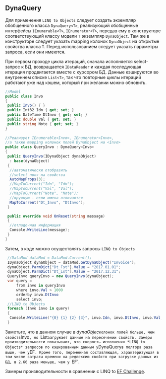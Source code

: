 ## DynaQuery<T>

Для применения `LINQ to Objects` следует создать экземпляр обобщенного класса `DynaQuery<T>`, реализующий обобщенные интерфейсы `IEnumerable<T>`, `IEnumerator<T>`, передав ему в конструкторе соответствующий классу модели `T` экземпляр `DynaObject`. Там же в конструкторе следует указать mapping колонок `DynaObject` на открытые свойства класса `T`. Перед использованием следует указать параметры запроса, если они имеются.

При первом проходе цикла итераций, сначала исполняется select-запрос к БД, возвращается `IDataReader` и каждая последующая итерация продвигается вместе с курсором БД. Данные кэшируются во внутреннем списке `List<T>`, так что повторные циклы итераций работают уже над кэшем, который при желании можно обновить.

```csharp	
//Model
public class Invo
{
 public Invo() { }
 public Int32 Idn { get; set; }
 public DateTime DtInvo { get; set; }
 public double Val { get; set; }
 public string Note { get; set; }
}
	
//Реализует IEnumerable<Invo>, IEnumerator<Invo>,
//а также mapping колонок полей DynaObject на <Invo> 
public class QueryInvo : DynaQuery<Invo>
{
 public QueryInvo(IDynaObject dynaObject) 
  : base(dynaObject)
 {
  //автоматически отобразить
  //select поля на свойства
  AutoMapProps(3);
  //MapToCurrent("Idn", "Idn");
  //MapToCurrent("Val", "Val");
  //MapToCurrent("Note", "Note");
  //вручную - если имена отличаются
  MapToCurrent("Dt_Invo", "DtInvo");
 }

 public override void OnReset(string message)
 {
  //отладочная информация
  Console.WriteLine(message);
 }
}
```

Затем, в коде можно осуществлять запросы `LINQ to Objects`
```csharp
 //DataMod dataMod = DataMod.Current();
 IDynaObject dynaObject = dataMod.GetDynaObject("Invoice");
 dynaObject.ParmDict["Dt_Fst"].Value = "2017.01.01";
 dynaObject.ParmDict["Dt_Lst"].Value = "2017.12.31";
 QueryInvo queryInvo = new QueryInvo(dynaObject);
 var query = 
     from invo in queryInvo
     where invo.Val > 1000
     orderby invo.DtInvo
     select invo;
 //LINQ to Objects
 foreach (Invo invo in query) 
 {
  Console.WriteLine("{0} {1} {2} {3}", invo.Idn, invo.DtInvo, invo.Val, invo.Note);
 }
```
Заметьте, что в данном случае в *dynaObjec*` колонок полей больше, чем свойств `Invo`, но `List<Invo>` загружает данные на пересечении свойств. Замеры производительности показывают, что скорость исполнения *LINQ to Objects* запросов по кэшированным данным у `DynaQuery<T>` в полтора раза выше, чем у `EF`. Кроме того, переменная составляющая, характеризующая в том числе затраты времени на рефлексию свойств при загрузке данных из БД, в 2.66 раза меньше, чем у `EF`.

Замеры производительности в сравнении с LINQ to [EF Challenge](https://github.com/Kobdik/DynaRepo/blob/master/docs/Challenge.md).
